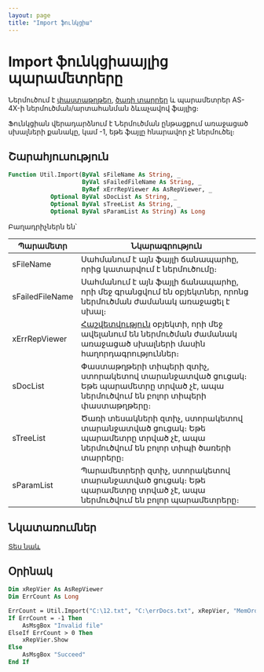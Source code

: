 ```yaml
---
layout: page
title: "Import ֆունկցիա"
---
```


# Import ֆունկցիաայլից պարամետրերը 

Ներմուծում է [փաստաթղթեր](../Asdoc.md), [ծառի տարրեր](../AsTreeElement.html) և պարամետրեր AS-4X-ի ներմուծման/արտահանման ձևաչավով ֆայլից։

Ֆունկցիան վերադարձնում է Ներմուծման ընթացքում առաջացած սխալների քանակը, կամ -1, եթե ֆայլը հնարավոր չէ ներմուծել։

## Շարահյուսություն

``` vb
Function Util.Import(ByVal sFileName As String, _
                     ByVal sFailedFileName As String, _
                     ByRef xErrRepViewer As AsRepViewer, _
            Optional ByVal sDocList As String, _
            Optional ByVal sTreeList As String, _
            Optional ByVal sParamList As String) As Long
```

Բաղադրիչներն են՝

| Պարամետր | Նկարագրություն |
|--|--|
| sFileName | Սահմանում է այն ֆայլի ճանապարհը, որից կատարվում է ներմուծումը։ |
| sFailedFileName | Սահմանում է այն ֆայլի ճանապարհը, որի մեջ գրանցվում են օբյեկտներ, որոնց ներմուծման ժամանակ առաջացել է սխալ։ |
| xErrRepViewer | [Հաշվետվություն](../AsRepViewer.md) օբյեկտի, որի մեջ ավելանում են ներմուծման ժամանակ առաջացած սխալների մասին հաղորդագրություններ։ |
| sDocList | Փաստաթղթերի տիպերի զտիչ, ստորակետով տարանջատված ցուցակ։ Եթե պարամետրը տրված չէ, ապա ներմուծվում են բոլոր տիպերի փաստաթղթերը։ |
| sTreeList  | Ծառի տեսակների զտիչ, ստորակետով տարանջատված ցուցակ։ Եթե պարամետրը տրված չէ, ապա ներմուծվում են բոլոր տիպի ծառերի տարրերը։ |
| sParamList | Պարամետրերի զտիչ, ստորակետով տարանջատված ցուցակ։ Եթե պարամետրը տրված չէ, ապա ներմուծվում են բոլոր պարամետրերը։ |

## Նկատառումներ 

[Տես նաև](../../functions.html)

## Օրինակ

``` vb
Dim xRepVier As AsRepViewer
Dim ErrCount As Long

ErrCount = Util.Import("C:\12.txt", "C:\errDocs.txt", xRepVier, "MemOrd,Cli")
If ErrCount = -1 Then
    AsMsgBox "Invalid file"
ElseIf ErrCount > 0 Then
    xRepVier.Show
Else
    AsMsgBox "Succeed"
End If
```
